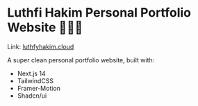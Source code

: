 # Luthfi Hakim Personal Portfolio Website 🧑🏻‍💻

Link: [luthfyhakim.cloud](https://luthfyhakim.cloud)

A super clean personal portfolio website, built with:

- Next.js 14
- TailwindCSS
- Framer-Motion
- Shadcn/ui
